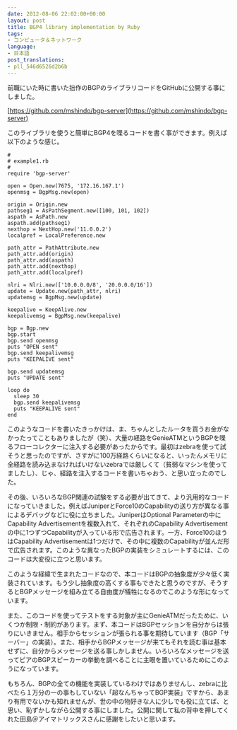 ```yaml
---
date: 2012-08-06 22:02:00+00:00
layout: post
title: BGP4 library implementation by Ruby
tags:
- コンピュータ＆ネットワーク
language:
- 日本語
post_translations:
- pll_546d6526d2b6b
---
```


前職にいた時に書いた拙作のBGPのライブラリコードをGitHubに公開する事にしました。

[https://github.com/mshindo/bgp-server](https://github.com/mshindo/bgp-server)

このライブラリを使うと簡単にBGP4を喋るコードを書く事ができます。例えば以下のような感じ。

    
    #
    # example1.rb
    #
    require 'bgp-server'
    
    open = Open.new(7675, '172.16.167.1')
    openmsg = BgpMsg.new(open)
    
    origin = Origin.new
    pathseg1 = AsPathSegment.new([100, 101, 102])
    aspath = AsPath.new
    aspath.add(pathseg1)
    nexthop = NextHop.new('11.0.0.2')
    localpref = LocalPreference.new
    
    path_attr = PathAttribute.new
    path_attr.add(origin)
    path_attr.add(aspath)
    path_attr.add(nexthop)
    path_attr.add(localpref)
    
    nlri = Nlri.new(['10.0.0.0/8', '20.0.0.0/16'])
    update = Update.new(path_attr, nlri)
    updatemsg = BgpMsg.new(update)
    
    keepalive = KeepAlive.new
    keepalivemsg = BgpMsg.new(keepalive)
    
    bgp = Bgp.new
    bgp.start
    bgp.send openmsg
    puts "OPEN sent"
    bgp.send keepalivemsg
    puts "KEEPALIVE sent"
    
    bgp.send updatemsg
    puts "UPDATE sent"
    
    loop do
      sleep 30
      bgp.send keepalivemsg
      puts "KEEPALIVE sent"
    end


このようなコードを書いたきっかけは、ま、ちゃんとしたルータを買うお金がなかったってこともありましたが（笑）、大量の経路をGenieATMというBGPを喋るフローコレクターに注入する必要があったからです。最初はzebraを使って試そうと思ったのですが、さすがに100万経路くらいになると、いったんメモリに全経路を読み込まなければいけないzebraでは厳しくて（貧弱なマシンを使ってましたし）、じゃ、経路を注入するコードを書いちゃおう、と思い立ったのでした。

その後、いろいろなBGP関連の試験をする必要が出てきて、より汎用的なコードになっていきました。例えばJuniperとForce10のCapabilityの送り方が異なる事によるデバッグなどに役に立ちました。JuniperはOptional Parameterの中にCapability Advertisementを複数入れて、それぞれのCapability Advertisementの中に1つずつCapabilityが入っている形で広告されます。一方、Force10のほうはCapability Advertisementは1つだけで、その中に複数のCapabilityが並んだ形で広告されます。このような異なったBGPの実装をシミュレートするには、このコードは大変役に立つと思います。

このような経緯で生まれたコードなので、本コードはBGPの抽象度が少々低く実装されています。もう少し抽象度の高くする事もできたと思うのですが、そうするとBGPメッセージを組み立てる自由度が犠牲になるのでこのような形になっています。

また、このコードを使ってテストをする対象が主にGenieATMだったために、いくつか制限・制約があります。まず、本コードはBGPセッションを自分からは張りにいきません。相手からセッションが張られる事を期待しています（BGP「サーバー」の実装）。また、相手からBGPメッセージが来てもそれを読む事は基本せずに、自分からメッセージを送る事しかしません。いろいろなメッセージを送ってピアのBGPスピーカーの挙動を調べることに主眼を置いているためにこのようになっています。

もちろん、BGPの全ての機能を実装しているわけではありませんし、zebraに比べたら１万分の一の事もしていない「超なんちゃってBGP実装」ですから、あまり有用でないかも知れませんが、世の中の物好きな人に少しでも役に立てば、と思い、恥ずかしながら公開する事にしました。公開に関して私の背中を押してくれた田島＠アイマトリックスさんに感謝をしたいと思います。
